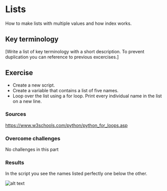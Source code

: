 # Lists
How to make lists with multiple values and how index works.

## Key terminology
[Write a list of key terminology with a short description. To prevent duplication you can reference to previous excercises.]

## Exercise
- Create a new script.
- Create a variable that contains a list of five names.
- Loop over the list using a for loop. Print every individual name in the list on a new line.

### Sources
https://www.w3schools.com/python/python_for_loops.asp

### Overcome challenges
No challenges in this part

### Results
In the script you see the names listed perfectly one below the other.

![alt text]()
